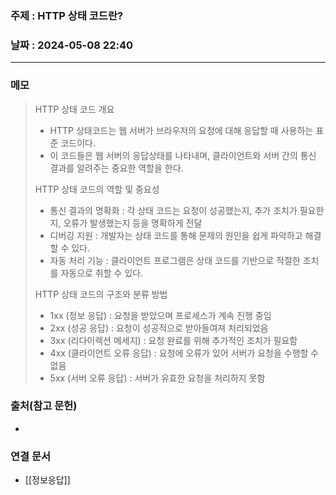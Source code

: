 ### 주제 : HTTP 상태 코드란?

### 날짜 : 2024-05-08 22:40
----
### 메모
> HTTP 상태 코드 개요
> 	- HTTP 상태코드는 웹 서버가 브라우저의 요청에 대해 응답할 때 사용하는 표준 코드이다.
> 	- 이 코드들은 웹 서버의 응답상태를 나타내며, 클라이언트와 서버 간의 통신 결과를 알려주는 중요한 역할을 한다.
> 
> HTTP 상태 코드의 역할 및 중요성
> 	- 통신 결과의 명확화 : 각 상태 코드는 요청이 성공했는지, 추가 조치가 필요한지, 오류가 발생했는지 등을 명확하게 전달
> 	- 디버깅 지원 : 개발자는 상태 코드를 통해 문제의 원인을 쉽게 파악하고 해결할 수 있다.
> 	- 자동 처리 기능 : 클라이언트 프로그램은 상태 코드를 기반으로 적절한 조치를 자동으로 취할 수 있다.
> 
> HTTP 상태 코드의 구조와 분류 방법
> 	- 1xx (정보 응답) : 요청을 받았으며 프로세스가 계속 진행 중임
> 	- 2xx (성공 응답) : 요청이 성공적으로 받아들여져 처리되었음
> 	- 3xx (리다이렉션 메세지) : 요청 완료를 위해 추가적인 조치가 필요함
> 	- 4xx (클라이언트 오류 응답) : 요청에 오류가 있어 서버가 요청을 수행할 수 없음
> 	- 5xx (서버 오류 응답) : 서버가 유효한 요청을 처리하지 못함
 
### 출처(참고 문헌)
-

### 연결 문서
- [[정보응답]]
